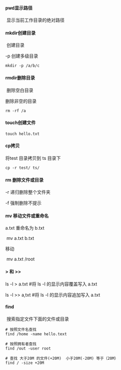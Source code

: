 ####   pwd显示路径

​	显示当前工作目录的绝对路径



####   mkdir创建目录

​	创建目录

-p 创建多级目录

```shell
mkdir -p /a/b/c
```



####   rmdir删除目录

​	删除空白目录

删除非空的目录

```shell
rm -rf /a
```



####  touch创建文件

```shell
touch hello.txt
```



####  cp拷贝

将test 目录拷贝到 ts 目录下

```shell
cp -r test/ ts/
```



####  rm 删除文件或目录

-r 递归删除整个文件夹

-f 强制删除不提示



####  mv 移动文件或重命名

a.txt 重命名为 b.txt

​	mv  a.txt  b.txt

移动

​	mv  a.txt  /root



####   > 和  >>

ls  -l > a.txt #将 ls -l 的显示内容覆盖写入 a.txt

ls -l >> a,txt #将  ls -l 的显示内容追加写入 a.txt



####  find

​	搜索指定文件下面的文件或目录

```shell
# 按照文件名查找
find /home -name hello.text

# 按照拥有者查找
find /out -user root

# 查找 大于20M 的文件(+20M)  小于20M(-20M) 等于（20M）
find / -size +20M
```

